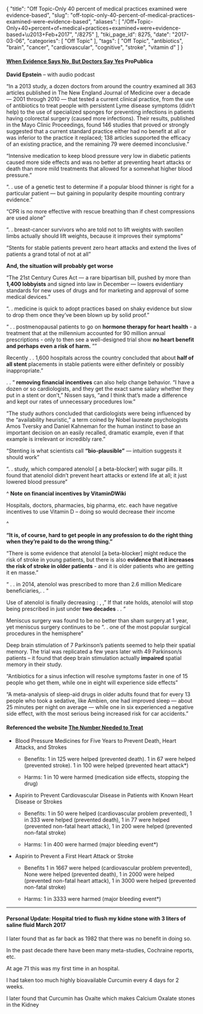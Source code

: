 {
    "title": "Off Topic-Only 40 percent of medical practices examined were evidence-based",
    "slug": "off-topic-only-40-percent-of-medical-practices-examined-were-evidence-based",
    "aliases": [
        "/Off+Topic-Only+40+percent+of+medical+practices+examined+were+evidence-based+\u2013+Feb+2017",
        "/8275"
    ],
    "tiki_page_id": 8275,
    "date": "2017-03-06",
    "categories": [
        "Off Topic"
    ],
    "tags": [
        "Off Topic",
        "antibiotics",
        "brain",
        "cancer",
        "cardiovascular",
        "cognitive",
        "stroke",
        "vitamin d"
    ]
}


#### [When Evidence Says No, But Doctors Say Yes](https://www.propublica.org/article/when-evidence-says-no-but-doctors-say-yes) ProPublica

 **David Epstein**  – with audio podcast

“In a 2013 study, a dozen doctors from around the country examined all 363 articles published in The New England Journal of Medicine over a decade — 2001 through 2010 — that tested a current clinical practice, from the use of antibiotics to treat people with persistent Lyme disease symptoms (didn’t help) to the use of specialized sponges for preventing infections in patients having colorectal surgery (caused more infections). Their results, published in the Mayo Clinic Proceedings, found 146 studies that proved or strongly suggested that a current standard practice either had no benefit at all or was inferior to the practice it replaced; 138 articles supported the efficacy of an existing practice, and the remaining 79 were deemed inconclusive.”

“Intensive medication to keep blood pressure very low in diabetic patients caused more side effects and was no better at preventing heart attacks or death than more mild treatments that allowed for a somewhat higher blood pressure.”

“. . use of a genetic test to determine if a popular blood thinner is right for a particular patient — but gaining in popularity despite mounting contrary evidence.”

“CPR is no more effective with rescue breathing than if chest compressions are used alone”

“. . breast-cancer survivors who are told not to lift weights with swollen limbs actually should lift weights, because it improves their symptoms”

“Stents for stable patients prevent zero heart attacks and extend the lives of patients a grand total of not at all”

 **And, the situation will probably get worse** 

“The 21st Century Cures Act — a rare bipartisan bill, pushed by more than  **1,400 lobbyists**  and signed into law in December — lowers evidentiary standards for new uses of drugs and for marketing and approval of some medical devices.”

“. . medicine is quick to adopt practices based on shaky evidence but slow to drop them once they’ve been blown up by solid proof.”

“ . . postmenopausal patients to go on  **hormone therapy for heart health**  - a treatment that at the millennium accounted for 90 million annual prescriptions - only to then see a well-designed trial show  **no heart benefit and perhaps even a risk of harm.** ””

Recently . . 1,600 hospitals across the country concluded that about  **half of all stent**  placements in stable patients were either definitely or possibly inappropriate.”

. . “ **removing financial incentives**  can also help change behavior. “I have a dozen or so cardiologists, and they get the exact same salary whether they put in a stent or don’t,” Nissen says, “and I think that’s made a difference and kept our rates of unnecessary procedures low.”

“The study authors concluded that cardiologists were being influenced by the “availability heuristic,” a term coined by Nobel laureate psychologists Amos Tversky and Daniel Kahneman for the human instinct to base an important decision on an easily recalled, dramatic example, even if that example is irrelevant or incredibly rare.”

“Stenting is what scientists call  **“bio-plausible”** — intuition suggests it should work”

“. . study, which compared atenolol <span>[ a beta-blocker]</span> with sugar pills. It found that atenolol didn’t prevent heart attacks or extend life at all; it just lowered blood pressure”

^ **Note on financial incentives by VitaminDWiki** 

Hospitals, doctors, pharmacies, big pharma, etc. each have negative incentives to use Vitamin D – doing so would decrease their income

^

 **“It is, of course, hard to get people in any profession to do the right thing when they’re paid to do the wrong thing.”** 

“There is some evidence that atenolol <span>[a beta-blocker]</span> might reduce the risk of stroke in young patients, but there is also  **evidence that it increases the risk of stroke in older patients**   - and it is older patients who are getting it en masse.”

“ . . in 2014, atenolol was prescribed to more than 2.6 million Medicare beneficiaries,. . “

Use of atenolol is finally decreasing : , ,” If that rate holds, atenolol will stop being prescribed in just under  **two decades** . . “

Meniscus surgery was found to be no better than sham surgery.at 1 year, yet meniscus surgery continues to be  “. . one of the most popular surgical procedures in the hemisphere”

Deep brain stimulation of 7 Parkinson’s patients seemed to help their spatial memory.  The trial was replicated a few years later with 49 Parkinson/s patients – it found that deep brain stimulation actually  **impaired**  spatial memory in their study.

“Antibiotics for a sinus infection will resolve symptoms faster in one of 15 people who get them, while one in eight will experience side effects”

“A meta-analysis of sleep-aid drugs in older adults found that for every 13 people who took a sedative, like Ambien, one had improved sleep — about 25 minutes per night on average — while one in six experienced a negative side effect, with the most serious being increased risk for car accidents.”

#### Referenced the website [The Number Needed to Treat](http://www.thennt.com/%20)

* Blood Pressure Medicines for Five Years to Prevent Death, Heart Attacks, and Strokes

   * Benefits: 1 in 125 were helped (prevented death). 1 in 67 were helped (prevented stroke). 1 in 100 were helped (prevented heart attack*)

   * Harms: 1 in 10 were harmed (medication side effects, stopping the drug)

* Aspirin to Prevent Cardiovascular Disease in Patients with Known Heart Disease or Strokes

   * Benefits: 1 in 50 were helped (cardiovascular problem prevented), 1 in 333 were helped (prevented death), 1 in 77 were helped (prevented non-fatal heart attack), 1 in 200 were helped (prevented non-fatal stroke)

   * Harms: 1 in 400 were harmed (major bleeding event*)

* Aspirin to Prevent a First Heart Attack or Stroke

   * Benefits 1 in 1667 were helped (cardiovascular problem prevented), None were helped (prevented death), 1 in 2000 were helped (prevented non-fatal heart attack), 1 in 3000 were helped (prevented non-fatal stroke)

   * Harms: 1 in 3333 were harmed (major bleeding event*)

---

#### Personal Update: Hospital tried to flush my kidne stone with 3 liters of saline fluid March 2017

I later found that as far back as 1982 that there was no benefit in doing so.

In the past decade there have been many meta-studies, Cochraine reports, etc.

At age 71 this was my first time in an hospital.

I had taken too much highly bioavailable Curcumin every 4 days for 2 weeks.

I later found that Curcumin has Oxalte which makes Calcium Oxalate stones in the Kidney